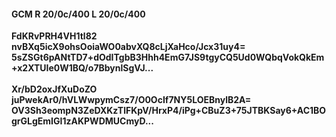 #### GCM R 20/0c/400 L 20/0c/400
**FdKRvPRH4VH1tl82**<br/>**nvBXq5icX9ohsOoiaWO0abvXQ8cLjXaHco/Jcx31uy4=**<br/>**5sZSGt6pANtTD7+dOdITgbB3Hhh4EmG7JS9tgyCQ5Ud0WQbqVokQkEm+x2XTUIe0W1BQ/o7BbynlSgVJ...**<br/><br/>
**Xr/bD2oxJfXuDoZO**<br/>**juPwekAr0/hVLWwpymCsz7/O0OcIf7NY5LOEBnylB2A=**<br/>**OV3Sh3eompN3ZeDXKzTlFKpV/HrxP4/iPg+CBuZ3+75JTBKSay6+AC1BOgrGLgEmIGI1zAKPWDMUCmyD...**